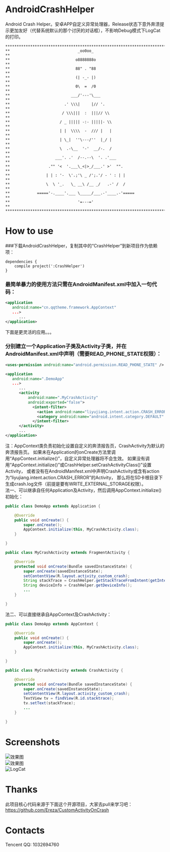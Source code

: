 # AndroidCrashHelper
Android Crash Helper。安卓APP自定义异常处理器，Release状态下意外奔溃提示更加友好（代替系统默认的那个讨厌的对话框），不影响Debug模式下LogCat的打印。   
```
************************************************************************
**                              _oo0oo_                               **
**                             o8888888o                              **
**                             88" . "88                              **
**                             (| -_- |)                              **
**                             0\  =  /0                              **
**                           ___/'---'\___                            **
**                        .' \\\|     |// '.                          **
**                       / \\\|||  :  |||// \\                        **
**                      / _ ||||| -:- |||||- \\                       **
**                      | |  \\\\  -  /// |   |                       **
**                      | \_|  ''\---/''  |_/ |                       **
**                      \  .-\__  '-'  __/-.  /                       **
**                    ___'. .'  /--.--\  '. .'___                     **
**                 ."" '<  '.___\_<|>_/___.' >'  "".                  **
**                | | : '-  \'.;'\ _ /';.'/ - ' : | |                 **
**                \  \ '_.   \_ __\ /__ _/   .-' /  /                 **
**            ====='-.____'.___ \_____/___.-'____.-'=====             **
**                              '=---='                               **
************************************************************************
```   
# How to use
###下载AndroidCrashHelper，复制其中的“CrashHelper”到新项目作为依赖项：   
```
dependencies {
    compile project(':CrashHelper')
}
```    
### 最简单暴力的使用方法只需在AndroidManifest.xml中加入一句代码：
```xml
<application
   android:name="cn.qqtheme.framework.AppContext"
   ...>
      ...
</application>
```   
下面是更灵活的应用。。。   
### 分别建立一个Application子类及Activity子类，并在AndroidManifest.xml中声明（需要READ_PHONE_STATE权限）：   
```xml
<uses-permission android:name="android.permission.READ_PHONE_STATE" />

<application
   android:name=".DemoApp"
   ...>
      ...
      <activity
          android:name=".MyCrashActivity"
          android:exported="false">
            <intent-filter>
              <action android:name="liyujiang.intent.action.CRASH_ERROR" />
              <category android:name="android.intent.category.DEFAULT" />
            </intent-filter>
      </activity>
      ...
</application>
```   
注：AppContext类负责初始化设置自定义的奔溃报告页，CrashActivity为默认的奔溃报告页。
如果未在Application的onCreate方法里调用“AppContext.initialize()”，自定义异常处理器将不会生效。
如果没有调用“AppContext.initialize()”或CrashHelper.setCrashActivityClass()”设置Activity，
或者没有在AndroidManifest.xml中声明CrashActivity或含有action为“liyujiang.intent.action.CRASH_ERROR”的Activity，
那么将在SD卡根目录下生成crash.log文件（前提是要有WRITE_EXTERNAL_STORAGE权限）。    
法一、可以继承自任何Application及Activity，然后调用AppContext.initialize()初始化：   
```java
public class DemoApp extends Application {

    @Override
    public void onCreate() {
        super.onCreate();
        AppContext.initialize(this, MyCrashActivity.class);
    }

}
```   
```java
public class MyCrashActivity extends FragmentActivity {

    @Override
    protected void onCreate(Bundle savedInstanceState) {
        super.onCreate(savedInstanceState);
        setContentView(R.layout.activity_custom_crash);
        String stackTrace = CrashHelper.getStackTraceFromIntent(getIntent());
        String deviceInfo = CrashHelper.getDeviceInfo();
        ...
    }

}
```   
法二、可以直接继承自AppContext及CrashActivity：   
```java
public class DemoApp extends AppContext {

    @Override
    public void onCreate() {
        super.onCreate();
        AppContext.initialize(this, MyCrashActivity.class);
    }

}
```   
```java
public class MyCrashActivity extends CrashActivity {

    @Override
    protected void onCreate(Bundle savedInstanceState) {
        super.onCreate(savedInstanceState);
        setContentView(R.layout.activity_custom_crash);
        TextView tv = findView(R.id.stacktrace);
        tv.setText(stackTrace);
        ...
    }

}
```   

# Screenshots
![效果图](/screenshots/1.png)    
![效果图](/screenshots/2.gif)   
![LogCat](/screenshots/3.jpg)   

# Thanks
此项目核心代码来源于下面这个开源项目，大家去pull来学习吧：   
https://github.com/Ereza/CustomActivityOnCrash   

# Contacts
Tencent QQ: 1032694760   
 